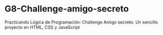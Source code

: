 # G8-Challenge-amigo-secreto
Practicando Lógica de Programación: Challenge Amigo secreto. Un sencillo proyecto en HTML, CSS y JavaScript

